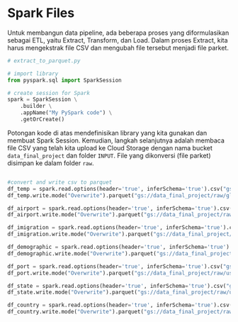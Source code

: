 # Spark Files

Untuk membangun data pipeline, ada beberapa proses yang diformulasikan sebagai ETL, yaitu Extract, Transform, dan Load. Dalam proses Extract, kita harus mengekstrak file CSV dan mengubah file tersebut menjadi file parket.

```python
# extract_to_parquet.py

# import library
from pyspark.sql import SparkSession

# create session for Spark
spark = SparkSession \
    .builder \
    .appName("My PySpark code") \
    .getOrCreate()
```

Potongan kode di atas mendefinisikan library yang kita gunakan dan membuat Spark Session. Kemudian, langkah selanjutnya adalah membaca file CSV yang telah kita upload ke Cloud Storage dengan nama bucket `data_final_project` dan folder `INPUT`. File yang dikonversi (file parket) disimpan ke dalam folder `raw`.

```python

#convert and write csv to parquet
df_temp = spark.read.options(header='true', inferSchema='true').csv("gs://data_final_project/INPUT/GlobalLandTemperaturesByCity.csv")
df_temp.write.mode("Overwrite").parquet("gs://data_final_project/raw/globaltempbycity.parquet")

df_airport = spark.read.options(header='true', inferSchema='true').csv("gs://data_final_project/INPUT/airport-codes_csv.csv")
df_airport.write.mode("Overwrite").parquet("gs://data_final_project/raw/airportcodes.parquet")

df_imigration = spark.read.options(header='true', inferSchema='true').csv("gs://data_final_project/INPUT/immigration_data_sample.csv")
df_imigration.write.mode("Overwrite").parquet("gs://data_final_project/raw/imigration.parquet")

df_demographic = spark.read.options(header='true', inferSchema='true').csv("gs://data_final_project/INPUT/us-cities-demographics.csv")
df_demographic.write.mode("Overwrite").parquet("gs://data_final_project/raw/demographic.parquet")

df_port = spark.read.options(header='true', inferSchema='true').csv("gs://data_final_project/INPUT/USPORT.csv")
df_port.write.mode("Overwrite").parquet("gs://data_final_project/raw/usport.parquet")

df_state = spark.read.options(header='true', inferSchema='true').csv("gs://data_final_project/INPUT/USSTATE.csv")
df_state.write.mode("Overwrite").parquet("gs://data_final_project/raw/usstate.parquet")

df_country = spark.read.options(header='true', inferSchema='true').csv("gs://data_final_project/INPUT/USCOUNTRY.csv")
df_country.write.mode("Overwrite").parquet("gs://data_final_project/raw/uscountry.parquet")

```
